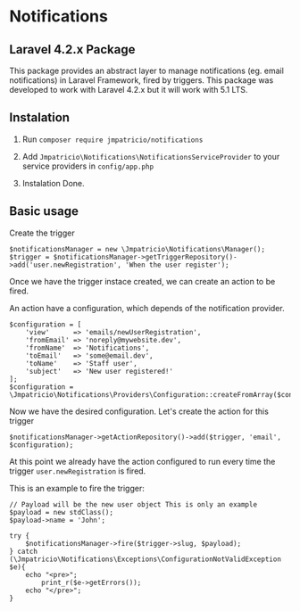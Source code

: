 # Notifications

## Laravel 4.2.x Package

This package provides an abstract layer to manage notifications (eg. email notifications) in Laravel Framework, fired by triggers. This package was developed to work with Laravel 4.2.x but it will work with 5.1 LTS.

## Instalation

1. Run `composer require jmpatricio/notifications`

2. Add `Jmpatricio\Notifications\NotificationsServiceProvider` to your service providers in `config/app.php`

3. Instalation Done.

## Basic usage

Create the trigger

	$notificationsManager = new \Jmpatricio\Notifications\Manager();
    $trigger = $notificationsManager->getTriggerRepository()->add('user.newRegistration', 'When the user register');
    
    
Once we have the trigger instace created, we can create an action to be fired. 

An action have a configuration, which depends of the notification provider.

	$configuration = [
        'view'      => 'emails/newUserRegistration',
        'fromEmail' => 'noreply@mywebsite.dev',
        'fromName'  => 'Notifications',
        'toEmail'   => 'some@email.dev',
        'toName'    => 'Staff user',
        'subject'   => 'New user registered!'
    ];
    $configuration = \Jmpatricio\Notifications\Providers\Configuration::createFromArray($configuration);


Now we have the desired configuration. Let's create the action for this trigger

	$notificationsManager->getActionRepository()->add($trigger, 'email', $configuration);
	
	
At this point we already have the action configured to run every time the trigger `user.newRegistration` is fired. 

This is an example to fire the trigger:

	// Payload will be the new user object This is only an example
	$payload = new stdClass();
    $payload->name = 'John';

    try {
        $notificationsManager->fire($trigger->slug, $payload);
    } catch (\Jmpatricio\Notifications\Exceptions\ConfigurationNotValidException $e){
        echo "<pre>";
            print_r($e->getErrors());
        echo "</pre>";
    }
    
    
